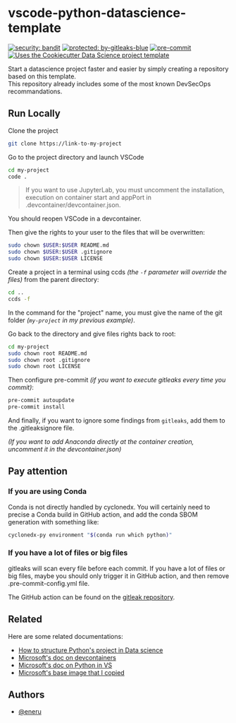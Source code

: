 # vscode-python-datascience-template

[![security: bandit](https://img.shields.io/badge/security-bandit-yellow.svg)](https://github.com/PyCQA/bandit) [![protected: by-gitleaks-blue](https://img.shields.io/badge/protected%20by-gitleaks-blue)](https://github.com/gitleaks/gitleaks-action) [![pre-commit](https://img.shields.io/badge/pre--commit-enabled-brightgreen?logo=pre-commit)](https://github.com/pre-commit/pre-commit) [![Uses the Cookiecutter Data Science project template](https://img.shields.io/badge/CCDS-Project%20template-328F97?logo=cookiecutter)](https://cookiecutter-data-science.drivendata.org/)

Start a datascience project faster and easier by simply creating a repository based on this template.  
This repository already includes some of the most known DevSecOps recommandations.

## Run Locally

Clone the project

```bash
git clone https://link-to-my-project
```

Go to the project directory and launch VSCode

```bash
cd my-project
code .
```

> If you want to use JupyterLab, you must uncomment the installation, execution on container start and appPort in .devcontainer/devcontainer.json.

You should reopen VSCode in a devcontainer.

Then give the rights to your user to the files that will be overwritten:

```bash
sudo chown $USER:$USER README.md
sudo chown $USER:$USER .gitignore
sudo chown $USER:$USER LICENSE
```

Create a project in a terminal using ccds *(the `-f` parameter will override the files)* from the parent directory:

```bash
cd ..
ccds -f
```

In the command for the "project" name, you must give the name of the git folder *(`my-project` in my previous example)*.  

Go back to the directory and give files rights back to root:

```bash
cd my-project
sudo chown root README.md
sudo chown root .gitignore
sudo chown root LICENSE
```

Then configure pre-commit *(if you want to execute gitleaks every time you commit)*:

```bash
pre-commit autoupdate
pre-commit install
```

And finally, if you want to ignore some findings from `gitleaks`, add them to the .gitleaksignore file.

*(If you want to add Anaconda directly at the container creation, uncomment it in the devcontainer.json)*

## Pay attention

### If you are using Conda

Conda is not directly handled by cyclonedx. You will certainly need to precise a Conda build in GitHub action, and add the conda SBOM generation with something like:  
```bash
cyclonedx-py environment "$(conda run which python)"
```

### If you have a lot of files or big files

gitleaks will scan every file before each commit. If you have a lot of files or big files, maybe you should only trigger it in GitHub action, and then remove .pre-commit-config.yml file.

The GitHub action can be found on the [gitleak repository](https://github.com/gitleaks/gitleaks?tab=readme-ov-file#github-action).

## Related

Here are some related documentations:

- [How to structure Python's project in Data science](https://cookiecutter-data-science.drivendata.org/)  
- [Microsoft's doc on devcontainers](https://code.visualstudio.com/docs/devcontainers/containers)  
- [Microsoft's doc on Python in VS](https://code.visualstudio.com/docs/python/python-quick-start)
- [Microsoft's base image that I copied](https://github.com/microsoft/datascience-py-r)

## Authors

- [@eneru](https://www.github.com/Eneru)

